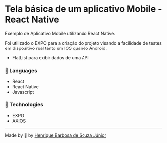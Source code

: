 # Tela básica de um aplicativo Mobile - React Native

Exemplo de Aplicativo Mobile utilizando React Native.

 
 
  Foi utilizado o EXPO para a criação do projeto visando a facilidade de testes em dispositivo real tanto em IOS quando Android.


 * FlatList para exibir dados de uma API
 

 ### 📒 Languages

  * React
  * React Native
  * Javascript

 ### 📡 Technologies
 * EXPO
 * AXIOS 
 

  ---
 Made by 💙 by [Henrique Barbosa de Souza Júnior](https://github.com/HenriqueBarbosaSJr)